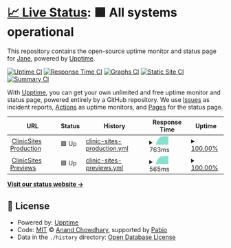 # [📈 Live Status](https://janeapp.github.io/clinic-sites-uptime): <!--live status--> **🟩 All systems operational**

This repository contains the open-source uptime monitor and status page for [Jane](www.janeapp.com), powered by [Upptime](https://github.com/upptime/upptime).

[![Uptime CI](https://github.com/janeapp/clinic-sites-uptime/workflows/Uptime%20CI/badge.svg)](https://github.com/janeapp/clinic-sites-uptime/actions?query=workflow%3A%22Uptime+CI%22)
[![Response Time CI](https://github.com/janeapp/clinic-sites-uptime/workflows/Response%20Time%20CI/badge.svg)](https://github.com/janeapp/clinic-sites-uptime/actions?query=workflow%3A%22Response+Time+CI%22)
[![Graphs CI](https://github.com/janeapp/clinic-sites-uptime/workflows/Graphs%20CI/badge.svg)](https://github.com/janeapp/clinic-sites-uptime/actions?query=workflow%3A%22Graphs+CI%22)
[![Static Site CI](https://github.com/janeapp/clinic-sites-uptime/workflows/Static%20Site%20CI/badge.svg)](https://github.com/janeapp/clinic-sites-uptime/actions?query=workflow%3A%22Static+Site+CI%22)
[![Summary CI](https://github.com/janeapp/clinic-sites-uptime/workflows/Summary%20CI/badge.svg)](https://github.com/janeapp/clinic-sites-uptime/actions?query=workflow%3A%22Summary+CI%22)

With [Upptime](https://upptime.js.org), you can get your own unlimited and free uptime monitor and status page, powered entirely by a GitHub repository. We use [Issues](https://github.com/janeapp/clinic-sites-uptime/issues) as incident reports, [Actions](https://github.com/janeapp/clinic-sites-uptime/actions) as uptime monitors, and [Pages](https://janeapp.github.io/clinic-sites-uptime) for the status page.

<!--start: status pages-->
<!-- This summary is generated by Upptime (https://github.com/upptime/upptime) -->
<!-- Do not edit this manually, your changes will be overwritten -->
<!-- prettier-ignore -->
| URL | Status | History | Response Time | Uptime |
| --- | ------ | ------- | ------------- | ------ |
| <img alt="" src="https://icons.duckduckgo.com/ip3/clinicsites.co.ico" height="13"> [ClinicSites Production](https://clinicsites.co) | 🟩 Up | [clinic-sites-production.yml](https://github.com/janeapp/clinic-sites-uptime/commits/HEAD/history/clinic-sites-production.yml) | <details><summary><img alt="Response time graph" src="./graphs/clinic-sites-production/response-time-week.png" height="20"> 763ms</summary><br><a href="https://janeapp.github.io/clinic-sites-uptime/history/clinic-sites-production"><img alt="Response time 763" src="https://img.shields.io/endpoint?url=https%3A%2F%2Fraw.githubusercontent.com%2Fjaneapp%2Fclinic-sites-uptime%2FHEAD%2Fapi%2Fclinic-sites-production%2Fresponse-time.json"></a><br><a href="https://janeapp.github.io/clinic-sites-uptime/history/clinic-sites-production"><img alt="24-hour response time 763" src="https://img.shields.io/endpoint?url=https%3A%2F%2Fraw.githubusercontent.com%2Fjaneapp%2Fclinic-sites-uptime%2FHEAD%2Fapi%2Fclinic-sites-production%2Fresponse-time-day.json"></a><br><a href="https://janeapp.github.io/clinic-sites-uptime/history/clinic-sites-production"><img alt="7-day response time 763" src="https://img.shields.io/endpoint?url=https%3A%2F%2Fraw.githubusercontent.com%2Fjaneapp%2Fclinic-sites-uptime%2FHEAD%2Fapi%2Fclinic-sites-production%2Fresponse-time-week.json"></a><br><a href="https://janeapp.github.io/clinic-sites-uptime/history/clinic-sites-production"><img alt="30-day response time 763" src="https://img.shields.io/endpoint?url=https%3A%2F%2Fraw.githubusercontent.com%2Fjaneapp%2Fclinic-sites-uptime%2FHEAD%2Fapi%2Fclinic-sites-production%2Fresponse-time-month.json"></a><br><a href="https://janeapp.github.io/clinic-sites-uptime/history/clinic-sites-production"><img alt="1-year response time 763" src="https://img.shields.io/endpoint?url=https%3A%2F%2Fraw.githubusercontent.com%2Fjaneapp%2Fclinic-sites-uptime%2FHEAD%2Fapi%2Fclinic-sites-production%2Fresponse-time-year.json"></a></details> | <details><summary><a href="https://janeapp.github.io/clinic-sites-uptime/history/clinic-sites-production">100.00%</a></summary><a href="https://janeapp.github.io/clinic-sites-uptime/history/clinic-sites-production"><img alt="All-time uptime 100.00%" src="https://img.shields.io/endpoint?url=https%3A%2F%2Fraw.githubusercontent.com%2Fjaneapp%2Fclinic-sites-uptime%2FHEAD%2Fapi%2Fclinic-sites-production%2Fuptime.json"></a><br><a href="https://janeapp.github.io/clinic-sites-uptime/history/clinic-sites-production"><img alt="24-hour uptime 100.00%" src="https://img.shields.io/endpoint?url=https%3A%2F%2Fraw.githubusercontent.com%2Fjaneapp%2Fclinic-sites-uptime%2FHEAD%2Fapi%2Fclinic-sites-production%2Fuptime-day.json"></a><br><a href="https://janeapp.github.io/clinic-sites-uptime/history/clinic-sites-production"><img alt="7-day uptime 100.00%" src="https://img.shields.io/endpoint?url=https%3A%2F%2Fraw.githubusercontent.com%2Fjaneapp%2Fclinic-sites-uptime%2FHEAD%2Fapi%2Fclinic-sites-production%2Fuptime-week.json"></a><br><a href="https://janeapp.github.io/clinic-sites-uptime/history/clinic-sites-production"><img alt="30-day uptime 100.00%" src="https://img.shields.io/endpoint?url=https%3A%2F%2Fraw.githubusercontent.com%2Fjaneapp%2Fclinic-sites-uptime%2FHEAD%2Fapi%2Fclinic-sites-production%2Fuptime-month.json"></a><br><a href="https://janeapp.github.io/clinic-sites-uptime/history/clinic-sites-production"><img alt="1-year uptime 100.00%" src="https://img.shields.io/endpoint?url=https%3A%2F%2Fraw.githubusercontent.com%2Fjaneapp%2Fclinic-sites-uptime%2FHEAD%2Fapi%2Fclinic-sites-production%2Fuptime-year.json"></a></details>
| <img alt="" src="https://icons.duckduckgo.com/ip3/template1.clinicsites.co.ico" height="13"> [ClinicSites Previews](https://template1.clinicsites.co) | 🟩 Up | [clinic-sites-previews.yml](https://github.com/janeapp/clinic-sites-uptime/commits/HEAD/history/clinic-sites-previews.yml) | <details><summary><img alt="Response time graph" src="./graphs/clinic-sites-previews/response-time-week.png" height="20"> 565ms</summary><br><a href="https://janeapp.github.io/clinic-sites-uptime/history/clinic-sites-previews"><img alt="Response time 565" src="https://img.shields.io/endpoint?url=https%3A%2F%2Fraw.githubusercontent.com%2Fjaneapp%2Fclinic-sites-uptime%2FHEAD%2Fapi%2Fclinic-sites-previews%2Fresponse-time.json"></a><br><a href="https://janeapp.github.io/clinic-sites-uptime/history/clinic-sites-previews"><img alt="24-hour response time 565" src="https://img.shields.io/endpoint?url=https%3A%2F%2Fraw.githubusercontent.com%2Fjaneapp%2Fclinic-sites-uptime%2FHEAD%2Fapi%2Fclinic-sites-previews%2Fresponse-time-day.json"></a><br><a href="https://janeapp.github.io/clinic-sites-uptime/history/clinic-sites-previews"><img alt="7-day response time 565" src="https://img.shields.io/endpoint?url=https%3A%2F%2Fraw.githubusercontent.com%2Fjaneapp%2Fclinic-sites-uptime%2FHEAD%2Fapi%2Fclinic-sites-previews%2Fresponse-time-week.json"></a><br><a href="https://janeapp.github.io/clinic-sites-uptime/history/clinic-sites-previews"><img alt="30-day response time 565" src="https://img.shields.io/endpoint?url=https%3A%2F%2Fraw.githubusercontent.com%2Fjaneapp%2Fclinic-sites-uptime%2FHEAD%2Fapi%2Fclinic-sites-previews%2Fresponse-time-month.json"></a><br><a href="https://janeapp.github.io/clinic-sites-uptime/history/clinic-sites-previews"><img alt="1-year response time 565" src="https://img.shields.io/endpoint?url=https%3A%2F%2Fraw.githubusercontent.com%2Fjaneapp%2Fclinic-sites-uptime%2FHEAD%2Fapi%2Fclinic-sites-previews%2Fresponse-time-year.json"></a></details> | <details><summary><a href="https://janeapp.github.io/clinic-sites-uptime/history/clinic-sites-previews">100.00%</a></summary><a href="https://janeapp.github.io/clinic-sites-uptime/history/clinic-sites-previews"><img alt="All-time uptime 100.00%" src="https://img.shields.io/endpoint?url=https%3A%2F%2Fraw.githubusercontent.com%2Fjaneapp%2Fclinic-sites-uptime%2FHEAD%2Fapi%2Fclinic-sites-previews%2Fuptime.json"></a><br><a href="https://janeapp.github.io/clinic-sites-uptime/history/clinic-sites-previews"><img alt="24-hour uptime 100.00%" src="https://img.shields.io/endpoint?url=https%3A%2F%2Fraw.githubusercontent.com%2Fjaneapp%2Fclinic-sites-uptime%2FHEAD%2Fapi%2Fclinic-sites-previews%2Fuptime-day.json"></a><br><a href="https://janeapp.github.io/clinic-sites-uptime/history/clinic-sites-previews"><img alt="7-day uptime 100.00%" src="https://img.shields.io/endpoint?url=https%3A%2F%2Fraw.githubusercontent.com%2Fjaneapp%2Fclinic-sites-uptime%2FHEAD%2Fapi%2Fclinic-sites-previews%2Fuptime-week.json"></a><br><a href="https://janeapp.github.io/clinic-sites-uptime/history/clinic-sites-previews"><img alt="30-day uptime 100.00%" src="https://img.shields.io/endpoint?url=https%3A%2F%2Fraw.githubusercontent.com%2Fjaneapp%2Fclinic-sites-uptime%2FHEAD%2Fapi%2Fclinic-sites-previews%2Fuptime-month.json"></a><br><a href="https://janeapp.github.io/clinic-sites-uptime/history/clinic-sites-previews"><img alt="1-year uptime 100.00%" src="https://img.shields.io/endpoint?url=https%3A%2F%2Fraw.githubusercontent.com%2Fjaneapp%2Fclinic-sites-uptime%2FHEAD%2Fapi%2Fclinic-sites-previews%2Fuptime-year.json"></a></details>

<!--end: status pages-->

[**Visit our status website →**](https://janeapp.github.io/clinic-sites-uptime)

## 📄 License

- Powered by: [Upptime](https://github.com/upptime/upptime)
- Code: [MIT](./LICENSE) © [Anand Chowdhary](https://anandchowdhary.com), supported by [Pabio](https://pabio.com)
- Data in the `./history` directory: [Open Database License](https://opendatacommons.org/licenses/odbl/1-0/)
